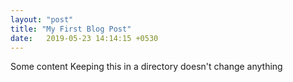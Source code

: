 ```yaml
---
layout: "post"
title: "My First Blog Post"
date:   2019-05-23 14:14:15 +0530
---
```


Some content
Keeping this in a directory doesn't change anything
